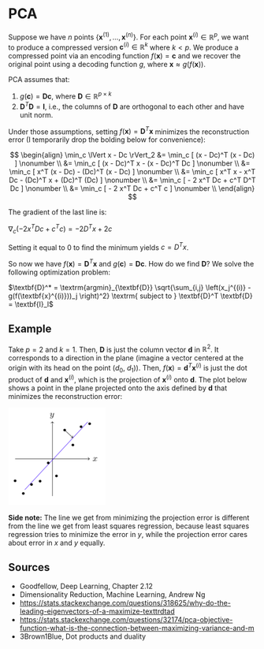 # PCA

Suppose we have $n$ points $\{\textbf{x}^{(1)}, \dots, \textbf{x}^{(n)}\}$. For each point $\textbf{x}^{(i)} \in \mathbb{R}^p$, we want to produce a compressed version $\textbf{c}^{(i)} \in \mathbb{R}^k$ where $k < p$. We produce a compressed point via an encoding function $f(\textbf{x}) = \textbf{c}$ and we recover the original point using a decoding function $g$, where $\textbf{x} \approx g(f(\textbf{x}))$. 

PCA assumes that:

1. $g(\textbf{c}) = \textbf{D} \textbf{c}$, where $\textbf{D} \in \mathbb{R}^{p \times k}$
2. $\textbf{D}^T \textbf{D} = \textbf{I}$, i.e., the columns of $\textbf{D}$ are orthogonal to each other and have unit norm.

Under those assumptions, setting $f(\textbf{x}) = \textbf{D}^T \textbf{x}$ minimizes the reconstruction error (I temporarily drop the bolding below for convenience):

$$
\begin{align}
\min_c \lVert x - Dc \rVert_2 &= \min_c [ (x - Dc)^T (x - Dc) ] \nonumber \\
&= \min_c [ (x - Dc)^T x - (x - Dc)^T Dc ] \nonumber \\
&= \min_c [ x^T (x - Dc) - (Dc)^T (x - Dc) ] \nonumber \\
&= \min_c [ x^T x - x^T Dc - (Dc)^T x + (Dc)^T (Dc) ] \nonumber \\
&= \min_c [ - 2 x^T Dc + c^T D^T Dc ] \nonumber \\
&= \min_c [ - 2 x^T Dc + c^T c ] \nonumber \\
\end{align}
$$

The gradient of the last line is:

$\nabla_{c} \left( - 2 x^T Dc + c^T c \right) = -2D^T x + 2c$

Setting it equal to 0 to find the minimum yields $c = D^T x$.

So now we have $f(\textbf{x}) = \textbf{D}^T \textbf{x}$ and $g(\textbf{c}) = \textbf{D} \textbf{c}$. How do we find $\textbf{D}$? We solve the following optimization problem:

$\textbf{D}^* = \textrm{argmin}_{\textbf{D}} \sqrt{\sum_{i,j} \left(x_j^{(i)} - g(f(\textbf{x}^{(i)}))_j \right)^2} \textrm{ subject to } \textbf{D}^T \textbf{D} = \textbf{I}_l$ 

## Example

Take $p = 2$ and $k = 1$. Then, $\textbf{D}$ is just the column vector $\textbf{d}$ in $\mathbb{R}^2$. It corresponds to a direction in the plane (imagine a vector centered at the origin with its head on the point ($d_0$, $d_1$)). Then, $f(\textbf{x}) = \textbf{d}^T \textbf{x}^{(i)}$ is just the dot product of $\textbf{d}$ and $\textbf{x}^{(i)}$, which is the projection of $\textbf{x}^{(i)}$ onto $\textbf{d}$. The plot below shows a point in the plane projected onto the axis defined by $\textbf{d}$ that minimizes the reconstruction error:

![pca_projection](/img/pca_projection.png)

**Side note:** The line we get from minimizing the projection error is different from the line we get from least squares regression, because least squares regression tries to minimize the error in $y$, while the projection error cares about error in $x$ and $y$ equally.

## Sources

* Goodfellow, Deep Learning, Chapter 2.12
* Dimensionality Reduction, Machine Learning, Andrew Ng
* https://stats.stackexchange.com/questions/318625/why-do-the-leading-eigenvectors-of-a-maximize-texttrdtad
* https://stats.stackexchange.com/questions/32174/pca-objective-function-what-is-the-connection-between-maximizing-variance-and-m
* 3Brown1Blue, Dot products and duality